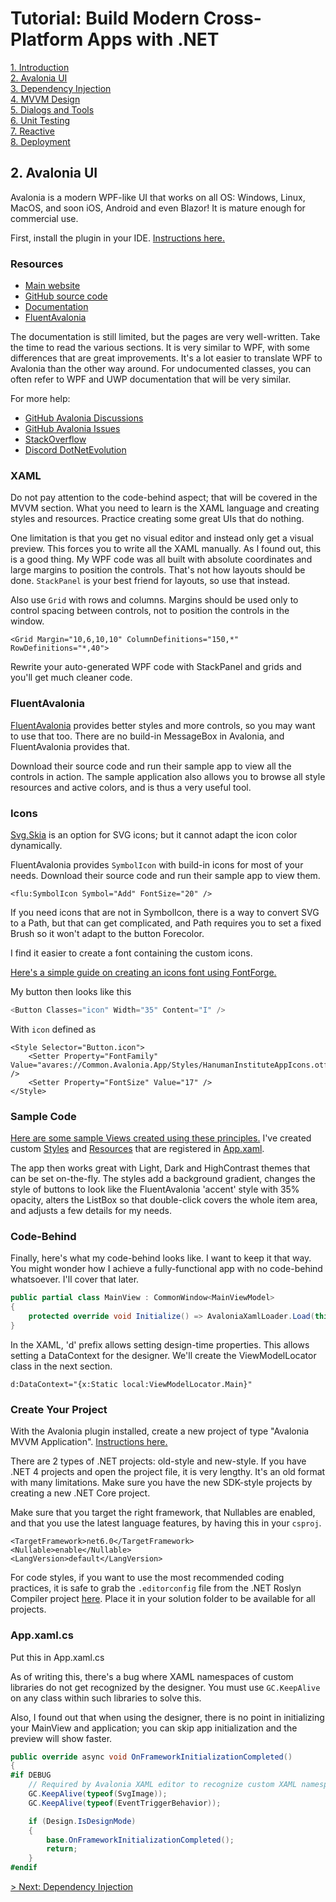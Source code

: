 # Tutorial: Build Modern Cross-Platform Apps with .NET

[1. Introduction](README.md)  
[2. Avalonia UI](2_Avalonia.md)  
[3. Dependency Injection](3_DependencyInjection.md)  
[4. MVVM Design](4_MVVM.md)  
[5. Dialogs and Tools](5_DialogsTools.md)  
[6. Unit Testing](6_UnitTesting.md)  
[7. Reactive](7_Reactive.md)  
[8. Deployment](8_Deployment.md)

## 2. Avalonia UI

Avalonia is a modern WPF-like UI that works on all OS: Windows, Linux, MacOS, and soon iOS, Android and even Blazor! It is mature enough for commercial use.

First, install the plugin in your IDE. [Instructions here.](https://docs.avaloniaui.net/docs/getting-started/ide-support/jetbrains-rider-setup)

### Resources

- [Main website](https://avaloniaui.net/)
- [GitHub source code](https://github.com/AvaloniaUI/Avalonia)
- [Documentation](https://docs.avaloniaui.net/)
- [FluentAvalonia](https://github.com/amwx/FluentAvalonia)

The documentation is still limited, but the pages are very well-written. Take the time to read the various sections. It is very similar to WPF, with some differences that are great improvements. It's a lot easier to translate WPF to Avalonia than the other way around. For undocumented classes, you can often refer to WPF and UWP documentation that will be very similar.

For more help:
- [GitHub Avalonia Discussions](https://github.com/AvaloniaUI/Avalonia/discussions)
- [GitHub Avalonia Issues](https://github.com/AvaloniaUI/Avalonia/issues)
- [StackOverflow](https://stackoverflow.com/)
- [Discord DotNetEvolution](https://discord.com/invite/HSuhTyG)

### XAML

Do not pay attention to the code-behind aspect; that will be covered in the MVVM section. What you need to learn is the XAML language and creating styles and resources. Practice creating some great UIs that do nothing.

One limitation is that you get no visual editor and instead only get a visual preview. This forces you to write all the XAML manually. As I found out, this is a good thing. My WPF code was all built with absolute coordinates and large margins to position the controls. That's not how layouts should be done. `StackPanel` is your best friend for layouts, so use that instead.

Also use `Grid` with rows and columns. Margins should be used only to control spacing between controls, not to position the controls in the window.

```xaml
<Grid Margin="10,6,10,10" ColumnDefinitions="150,*" RowDefinitions="*,40">
```

Rewrite your auto-generated WPF code with StackPanel and grids and you'll get much cleaner code.

### FluentAvalonia

[FluentAvalonia](https://github.com/amwx/FluentAvalonia) provides better styles and more controls, so you may want to use that too. There are no build-in MessageBox in Avalonia, and FluentAvalonia provides that.

Download their source code and run their sample app to view all the controls in action. The sample application also allows you to browse all style resources and active colors, and is thus a very useful tool.

### Icons

[Svg.Skia](https://github.com/wieslawsoltes/Svg.Skia) is an option for SVG icons; but it cannot adapt the icon color dynamically.

FluentAvalonia provides `SymbolIcon` with build-in icons for most of your needs. Download their source code and run their sample app to view them.

```xaml
<flu:SymbolIcon Symbol="Add" FontSize="20" />
```

If you need icons that are not in SymbolIcon, there is a way to convert SVG to a Path, but that can get complicated, and Path requires you to set a fixed Brush so it won't adapt to the button Forecolor.

I find it easier to create a font containing the custom icons.

[Here's a simple guide on creating an icons font using FontForge.](https://mohammedraji.github.io/posts/The-Definitive-guide-to-create-an-icon-font/)

My button then looks like this
```c#
<Button Classes="icon" Width="35" Content="I" />
```

With `icon` defined as

```xaml
<Style Selector="Button.icon">
    <Setter Property="FontFamily" Value="avares://Common.Avalonia.App/Styles/HanumanInstituteAppIcons.otf#" />
    <Setter Property="FontSize" Value="17" />
</Style>
```

### Sample Code

[Here are some sample Views created using these principles.](https://github.com/mysteryx93/HanumanInstituteApps/tree/master/Player432hz/Views)
I've created custom [Styles](https://github.com/mysteryx93/HanumanInstituteApps/blob/master/Common.Avalonia.App/Styles/CommonStyles.axaml) and [Resources](https://github.com/mysteryx93/HanumanInstituteApps/blob/master/Common.Avalonia.App/Styles/CommonResources.axaml) that are registered in [App.xaml](https://github.com/mysteryx93/HanumanInstituteApps/blob/master/Player432hz/App.axaml).

The app then works great with Light, Dark and HighContrast themes that can be set on-the-fly. The styles add a background gradient, changes the style of buttons to look like the FluentAvalonia 'accent' style with 35% opacity, alters the ListBox so that double-click covers the whole item area, and adjusts a few details for my needs.

### Code-Behind

Finally, here's what my code-behind looks like. I want to keep it that way. You might wonder how I achieve a fully-functional app with no code-behind whatsoever. I'll cover that later.

```c#
public partial class MainView : CommonWindow<MainViewModel>
{
    protected override void Initialize() => AvaloniaXamlLoader.Load(this);
}
```

In the XAML, 'd' prefix allows setting design-time properties. This allows setting a DataContext for the designer. We'll create the ViewModelLocator class in the next section.

```xaml
d:DataContext="{x:Static local:ViewModelLocator.Main}"
```

### Create Your Project

With the Avalonia plugin installed, create a new project of type "Avalonia MVVM Application". [Instructions here.](https://docs.avaloniaui.net/tutorials/todo-list-app/creating-a-new-project)

There are 2 types of .NET projects: old-style and new-style. If you have .NET 4 projects and open the project file, it is very lengthy. It's an old format with many limitations. Make sure you have the new SDK-style projects by creating a new .NET Core project.

Make sure that you target the right framework, that Nullables are enabled, and that you use the latest language features, by having this in your `csproj`.

```
<TargetFramework>net6.0</TargetFramework>
<Nullable>enable</Nullable>
<LangVersion>default</LangVersion>
```

For code styles, if you want to use the most recommended coding practices, it is safe to grab the `.editorconfig` file from the .NET Roslyn Compiler project [here](https://github.com/dotnet/roslyn/blob/main/.editorconfig). Place it in your solution folder to be available for all projects.

### App.xaml.cs

Put this in App.xaml.cs

As of writing this, there's a bug where XAML namespaces of custom libraries do not get recognized by the designer. You must use `GC.KeepAlive` on any class within such libraries to solve this.

Also, I found out that when using the designer, there is no point in initializing your MainView and application; you can skip app initialization and the preview will show faster.

```c#
public override async void OnFrameworkInitializationCompleted()
{
#if DEBUG
    // Required by Avalonia XAML editor to recognize custom XAML namespaces. Until they fix the problem.
    GC.KeepAlive(typeof(SvgImage));
    GC.KeepAlive(typeof(EventTriggerBehavior));

    if (Design.IsDesignMode)
    {
        base.OnFrameworkInitializationCompleted();
        return;
    }
#endif
```

[> Next: Dependency Injection](3_DependencyInjection.md)

